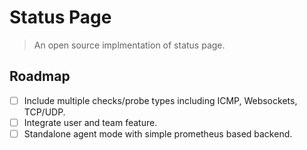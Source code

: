 # Status Page

> An open source implmentation of status page.

## Roadmap

- [ ] Include multiple checks/probe types including ICMP, Websockets, TCP/UDP.
- [ ] Integrate user and team feature.
- [ ] Standalone agent mode with simple prometheus based backend.
